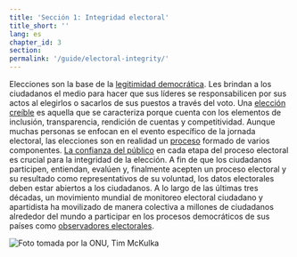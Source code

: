 ```yaml
---
title: 'Sección 1: Integridad electoral'
title_short: ''
lang: es
chapter_id: 3
section: 
permalink: '/guide/electoral-integrity/'
---
```


Elecciones son la base de la [legitimidad democrática](/es/guide/electoral-integrity/why-we-care/). Les brindan a los ciudadanos el medio para hacer que sus líderes se responsabilicen por sus actos al elegirlos o sacarlos de sus puestos a través del voto. Una [elección creíble](/es/guide/electoral-integrity/credible-elections/) es aquella que se caracteriza porque cuenta con los elementos de inclusión, transparencia, rendición de cuentas y competitividad. Aunque muchas personas se enfocan en el evento específico de la jornada electoral, las elecciones son en realidad un [proceso](/es/guide/electoral-integrity/elections-are-a-process/) formado de varios componentes. [La confianza del público](/es/guide/electoral-integrity/public-confidence/) en cada etapa del proceso electoral es crucial para la integridad de la elección. A fin de que los ciudadanos participen, entiendan, evalúen y, finalmente acepten un proceso electoral y su resultado como representativos de su voluntad, los datos electorales deben estar abiertos a los ciudadanos. A lo largo de las últimas tres décadas, un movimiento mundial de monitoreo electoral ciudadano y apartidista ha movilizado de manera colectiva a millones de ciudadanos alrededor del mundo a participar en los procesos democráticos de sus países como [observadores electorales](/es/guide/electoral-integrity/election-observation/).

 ![Foto tomada por la ONU, Tim McKulka](/images/guide/UN-Photo-Tim-McKulka-433970.jpg)
